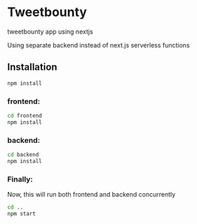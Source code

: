 # Tweetbounty
tweetbounty app using nextjs

Using separate backend instead of next.js serverless functions

## Installation

```bash
npm install
```

### frontend:

```bash
cd frontend
npm install
```

### backend:

```bash
cd backend
npm install
```

### Finally:

Now, this will run both frontend and backend concurrently
```bash
cd ..
npm start
```